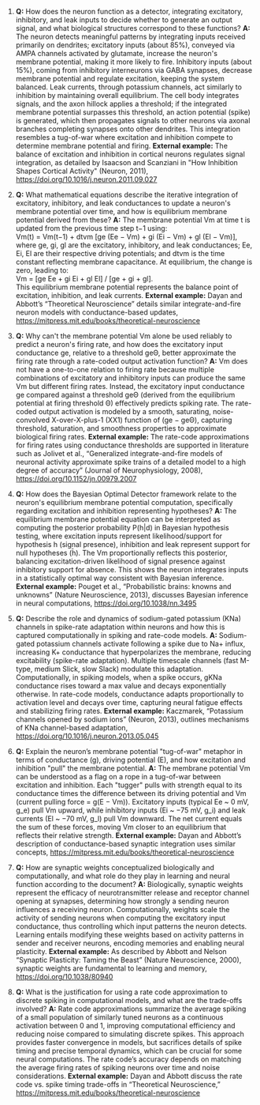 1. **Q:** How does the neuron function as a detector, integrating excitatory, inhibitory, and leak inputs to decide whether to generate an output signal, and what biological structures correspond to these functions?
   **A:** The neuron detects meaningful patterns by integrating inputs received primarily on dendrites; excitatory inputs (about 85%), conveyed via AMPA channels activated by glutamate, increase the neuron's membrane potential, making it more likely to fire. Inhibitory inputs (about 15%), coming from inhibitory interneurons via GABA synapses, decrease membrane potential and regulate excitation, keeping the system balanced. Leak currents, through potassium channels, act similarly to inhibition by maintaining overall equilibrium. The cell body integrates signals, and the axon hillock applies a threshold; if the integrated membrane potential surpasses this threshold, an action potential (spike) is generated, which then propagates signals to other neurons via axonal branches completing synapses onto other dendrites. This integration resembles a tug-of-war where excitation and inhibition compete to determine membrane potential and firing.
   **External example:** The balance of excitation and inhibition in cortical neurons regulates signal integration, as detailed by Isaacson and Scanziani in "How Inhibition Shapes Cortical Activity" (Neuron, 2011), https://doi.org/10.1016/j.neuron.2011.09.027

2. **Q:** What mathematical equations describe the iterative integration of excitatory, inhibitory, and leak conductances to update a neuron's membrane potential over time, and how is equilibrium membrane potential derived from these?
   **A:** The membrane potential Vm at time t is updated from the previous time step t−1 using:  
   Vm(t) = Vm(t−1) + dtvm [ge (Ee − Vm) + gi (Ei − Vm) + gl (El − Vm)],  
   where ge, gi, gl are the excitatory, inhibitory, and leak conductances; Ee, Ei, El are their respective driving potentials; and dtvm is the time constant reflecting membrane capacitance. At equilibrium, the change is zero, leading to:  
   Vm = [ge Ee + gi Ei + gl El] / [ge + gi + gl].  
   This equilibrium membrane potential represents the balance point of excitation, inhibition, and leak currents.
   **External example:** Dayan and Abbott’s “Theoretical Neuroscience” details similar integrate-and-fire neuron models with conductance-based updates, https://mitpress.mit.edu/books/theoretical-neuroscience

3. **Q:** Why can't the membrane potential Vm alone be used reliably to predict a neuron's firing rate, and how does the excitatory input conductance ge, relative to a threshold geΘ, better approximate the firing rate through a rate-coded output activation function?
   **A:** Vm does not have a one-to-one relation to firing rate because multiple combinations of excitatory and inhibitory inputs can produce the same Vm but different firing rates. Instead, the excitatory input conductance ge compared against a threshold geΘ (derived from the equilibrium potential at firing threshold Θ) effectively predicts spiking rate. The rate-coded output activation is modeled by a smooth, saturating, noise-convolved X-over-X-plus-1 (XX1) function of (ge − geΘ), capturing threshold, saturation, and smoothness properties to approximate biological firing rates.
   **External example:** The rate-code approximations for firing rates using conductance thresholds are supported in literature such as Jolivet et al., “Generalized integrate-and-fire models of neuronal activity approximate spike trains of a detailed model to a high degree of accuracy” (Journal of Neurophysiology, 2008), https://doi.org/10.1152/jn.00979.2007

4. **Q:** How does the Bayesian Optimal Detector framework relate to the neuron's equilibrium membrane potential computation, specifically regarding excitation and inhibition representing hypotheses?
   **A:** The equilibrium membrane potential equation can be interpreted as computing the posterior probability P(h|d) in Bayesian hypothesis testing, where excitation inputs represent likelihood/support for hypothesis h (signal presence), inhibition and leak represent support for null hypotheses (h̄). The Vm proportionally reflects this posterior, balancing excitation-driven likelihood of signal presence against inhibitory support for absence. This shows the neuron integrates inputs in a statistically optimal way consistent with Bayesian inference.
   **External example:** Pouget et al., “Probabilistic brains: knowns and unknowns” (Nature Neuroscience, 2013), discusses Bayesian inference in neural computations, https://doi.org/10.1038/nn.3495

5. **Q:** Describe the role and dynamics of sodium-gated potassium (KNa) channels in spike-rate adaptation within neurons and how this is captured computationally in spiking and rate-code models.
   **A:** Sodium-gated potassium channels activate following a spike due to Na+ influx, increasing K+ conductance that hyperpolarizes the membrane, reducing excitability (spike-rate adaptation). Multiple timescale channels (fast M-type, medium Slick, slow Slack) modulate this adaptation. Computationally, in spiking models, when a spike occurs, gKNa conductance rises toward a max value and decays exponentially otherwise. In rate-code models, conductance adapts proportionally to activation level and decays over time, capturing neural fatigue effects and stabilizing firing rates.
   **External example:** Kaczmarek, “Potassium channels opened by sodium ions” (Neuron, 2013), outlines mechanisms of KNa channel-based adaptation, https://doi.org/10.1016/j.neuron.2013.05.045

6. **Q:** Explain the neuron’s membrane potential "tug-of-war" metaphor in terms of conductance (g), driving potential (E), and how excitation and inhibition "pull" the membrane potential.
   **A:** The membrane potential Vm can be understood as a flag on a rope in a tug-of-war between excitation and inhibition. Each "tugger" pulls with strength equal to its conductance times the difference between its driving potential and Vm (current pulling force = g(E − Vm)). Excitatory inputs (typical Ee ~ 0 mV, g_e) pull Vm upward, while inhibitory inputs (Ei ~ −75 mV, g_i) and leak currents (El ~ −70 mV, g_l) pull Vm downward. The net current equals the sum of these forces, moving Vm closer to an equilibrium that reflects their relative strength.
   **External example:** Dayan and Abbott’s description of conductance-based synaptic integration uses similar concepts, https://mitpress.mit.edu/books/theoretical-neuroscience

7. **Q:** How are synaptic weights conceptualized biologically and computationally, and what role do they play in learning and neural function according to the document?
   **A:** Biologically, synaptic weights represent the efficacy of neurotransmitter release and receptor channel opening at synapses, determining how strongly a sending neuron influences a receiving neuron. Computationally, weights scale the activity of sending neurons when computing the excitatory input conductance, thus controlling which input patterns the neuron detects. Learning entails modifying these weights based on activity patterns in sender and receiver neurons, encoding memories and enabling neural plasticity.
   **External example:** As described by Abbott and Nelson “Synaptic Plasticity: Taming the Beast” (Nature Neuroscience, 2000), synaptic weights are fundamental to learning and memory, https://doi.org/10.1038/80940

8. **Q:** What is the justification for using a rate code approximation to discrete spiking in computational models, and what are the trade-offs involved?
   **A:** Rate code approximations summarize the average spiking of a small population of similarly tuned neurons as a continuous activation between 0 and 1, improving computational efficiency and reducing noise compared to simulating discrete spikes. This approach provides faster convergence in models, but sacrifices details of spike timing and precise temporal dynamics, which can be crucial for some neural computations. The rate code’s accuracy depends on matching the average firing rates of spiking neurons over time and noise considerations.
   **External example:** Dayan and Abbott discuss the rate code vs. spike timing trade-offs in “Theoretical Neuroscience,” https://mitpress.mit.edu/books/theoretical-neuroscience
